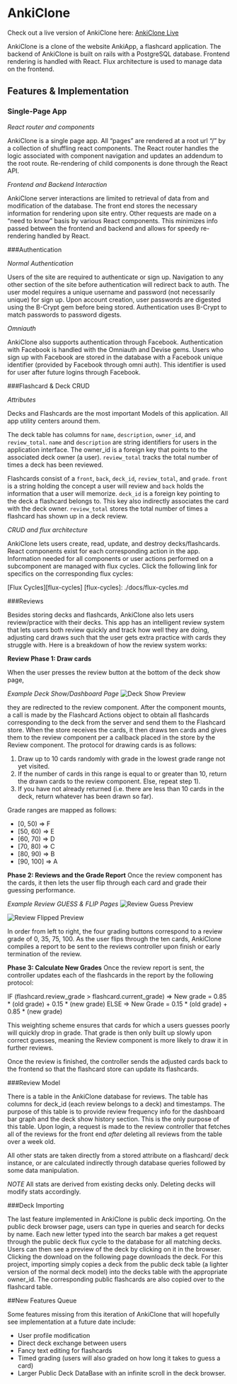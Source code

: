 # AnkiClone

Check out a live version of AnkiClone here:
[AnkiClone Live][heroku]

[heroku]: https://anki-clone.herokuapp.com/#/auth?_k=2sv0x7

AnkiClone is a clone of the website AnkiApp, a flashcard application. The
backend of AnkiClone is built on rails with a PostgreSQL database. Frontend
rendering is handled with React. Flux architecture is used to manage data on the
frontend.

## Features & Implementation

### Single-Page App

*React router and components*

AnkiClone is a single page app. All “pages” are rendered at a root url “/” by a
collection of shuffling react components. The React router handles the logic
associated with component navigation and updates an addendum to the root route.
Re-rendering of child components is done through the React API.

*Frontend and Backend Interaction*

AnkiClone server interactions are limited to retrieval of data from and
modification of the database. The front end stores the necessary information for
rendering upon site entry. Other requests are made on a “need to know” basis by
various React components. This minimizes info passed between the frontend
and backend and allows for speedy re-rendering handled by React.

###Authentication

*Normal Authentication*

Users of the site are required to authenticate or sign up. Navigation to any
other section of the site before authentication will redirect back to auth. The
user model requires a unique username and password (not necessarily unique) for
sign up. Upon account creation, user passwords are digested using the B-Crypt
gem before being stored. Authentication uses B-Crypt to match passwords to
password digests.

*Omniauth*

AnkiClone also supports authentication through Facebook. Authentication with
Facebook is handled with the Omniauth and Devise gems. Users who sign up with
Facebook are stored in the database with a Facebook unique identifier (provided
by Facebook through omni auth). This identifier is used for user after future
logins through Facebook.

###Flashcard & Deck CRUD

*Attributes*

Decks and Flashcards are the most important Models of this application. All app
utility centers around them.

The deck table has columns for `name`, `description`, `owner_id`, and
`review_total`. `name` and `description` are string identifiers for users in the
application interface. The owner_id is a foreign key that points to the
associated deck owner (a user). `review_total` tracks the total number of times
a deck has been reviewed.

Flashcards consist of a `front`, `back`, `deck_id`, `review_total`, and `grade`.
`front` is a string holding the concept a user will review and `back` holds the
information that a user will memorize. `deck_id` is a foreign key pointing to
the deck a flashcard belongs to. This key also indirectly associates the card
with the deck owner. `review_total` stores the total number of times a flashcard
has shown up in a deck review.

*CRUD and flux architecture*

AnkiClone lets users create, read, update, and destroy decks/flashcards.
React components exist for each corresponding action in the app. Information
needed for all components or user actions performed on a subcomponent are
managed with flux cycles. Click the following link for specifics on the
corresponding flux cycles:

[Flux Cycles][flux-cycles]
[flux-cycles]: ./docs/flux-cycles.md

###Reviews

Besides storing decks and flashcards, AnkiClone also lets users review/practice
with their decks. This app has an intelligent review system that lets users both
review quickly and track how well they are doing, adjusting card draws such
that the user gets extra practice with cards they struggle with. Here is a
breakdown of how the review system works:

**Review Phase 1: Draw cards**

When the user presses the review button at the bottom of the deck show page,

*Example Deck Show/Dashboard Page*
![Deck Show Preview](https://raw.githubusercontent.com/rileyL6122428/Anki_Clone/master/docs/preview_images/deck_show_preview.png)

they are redirected to the review component. After the component mounts, a call
is made by the Flashcard Actions object to obtain all
flashcards corresponding to the deck from the server and send them to the
Flashcard store. When the store receives the cards, it then draws ten cards and
gives them to the review component per a callback placed in the store by the
Review component. The protocol for drawing cards is as follows:

1. Draw up to 10 cards randomly with grade in the lowest grade range not yet
   visited.
2. If the number of cards in this range is equal to or greater than 10, return
   the drawn cards to the review component. Else, repeat step 1).
3. If you have not already returned (i.e. there are less than 10 cards in the
   deck, return whatever has been drawn so far).

Grade ranges are mapped as follows:

 * [0, 50)   => F
 * [50, 60)  => E
 * [60, 70)  => D
 * [70, 80)  => C
 * [80, 90)  => B
 * [90, 100] => A

**Phase 2: Reviews and the Grade Report**
Once the review component has the cards, it then lets the user flip through each
card and grade their guessing performance.

*Example Review GUESS & FLIP Pages*
![Review Guess Preview](https://raw.githubusercontent.com/rileyL6122428/Anki_Clone/master/docs/preview_images/review_guess_preview.png)

![Review Flipped Preview](https://raw.githubusercontent.com/rileyL6122428/Anki_Clone/master/docs/preview_images/review_flipped_preview.png)

In order from left to right,
the four grading buttons correspond to a review grade of 0, 35, 75, 100. As the
user flips through the ten cards, AnkiClone compiles a report to be sent to the
reviews controller upon finish or early termination of the review.

**Phase 3: Calculate New Grades**
Once the review report is sent, the controller updates each of the flashcards in
the report by the following protocol:

IF (flashcard.review_grade > flashcard.current_grade)
  => New grade = 0.85 * (old grade) + 0.15 * (new grade)
ELSE
  => New Grade = 0.15 * (old grade) + 0.85 * (new grade)

This weighting scheme ensures that cards for which a users guesses poorly will
quickly drop in grade. That grade is then only built up slowly upon correct
guesses, meaning the Review component is more likely to draw it in further
reviews.

Once the review is finished, the controller sends the adjusted cards back to the
frontend so that the flashcard store can update its flashcards.

###Review Model

There is a table in the AnkiClone database for reviews. The table has columns
for deck_id (each review belongs to a deck) and timestamps. The purpose of this
table is to provide review frequency info for the dashboard bar graph and
the deck show history section. This is the only purpose of this table. Upon
login, a request is made to the review controller that fetches all of the
reviews for the front end *after* deleting all reviews from the table over a
week old.

All other stats are taken directly from a stored attribute on a
flashcard/ deck instance, or are calculated indirectly through database
queries followed by some data manipulation.

*NOTE* All stats are derived from existing decks only. Deleting decks will
modify stats accordingly.

###Deck Importing

The last feature implemented in AnkiClone is public deck importing. On the
public deck browser page, users can type in queries and search for decks by name.
Each new letter typed into the search bar makes a get request through the public
deck flux cycle to the database for all matching decks. Users can then see a
preview of the deck by clicking on it in the browser. Clicking the download on
the following page downloads the deck. For this project, importing simply copies
a deck from the public deck table (a lighter version of the normal deck
model) into the decks table with the appropriate owner_id. The corresponding
public flashcards are also copied over to the flashcard table.

##New Features Queue

Some features missing from this iteration of AnkiClone that will hopefully see
implementation at a future date include:

* User profile modification
* Direct deck exchange between users
* Fancy text editing for flashcards
* Timed grading (users will also graded on how long it takes to guess a card)
* Larger Public Deck DataBase with an infinite scroll in the deck browser.
